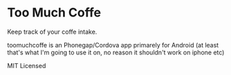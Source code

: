 Too Much Coffe
==============

Keep track of your coffe intake.

toomuchcoffe is an Phonegap/Cordova app primarely for Android (at least that's what I'm going to use it on, 
no reason it shouldn't work on iphone etc) 

MIT Licensed